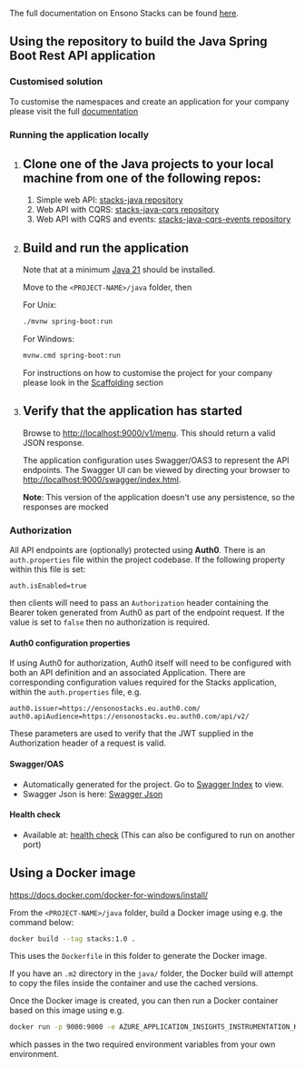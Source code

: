 The full documentation on Ensono Stacks can be found [here](https://stacks.ensono.com/).

## Using the repository to build the Java Spring Boot Rest API application

### Customised solution

To customise the namespaces and create an application for your company please visit the full [documentation](https://stacks.enosno.com/docs/)

### Running the application locally

1. Clone one of the Java projects to your local machine from one of the following repos:
   ---
    1. Simple web API: [stacks-java repository](https://github.com/amido/stacks-java)
    2. Web API with CQRS: [stacks-java-cqrs repository](https://github.com/amido/stacks-java-cqrs)
    3. Web API with CQRS and events: [stacks-java-cqrs-events repository](https://github.com/amido/stacks-java-cqrs-events)

2. Build and run the application
   ---

   Note that at a minimum [Java 21](https://adoptopenjdk.net/) should be installed.

   Move to the `<PROJECT-NAME>/java` folder, then

   For Unix:

    ```bash
    ./mvnw spring-boot:run
    ```

   For Windows:

    ```bash
    mvnw.cmd spring-boot:run
    ```

   For instructions on how to customise the project for your company please look in the [Scaffolding](docs/workloads/azure/backend/java/scaffolding_java.md) section
3. Verify that the application has started
   ---
   Browse to [http://localhost:9000/v1/menu](http://localhost:9000/v1/menu). This should return a valid JSON response.

   The application configuration uses Swagger/OAS3 to represent the API endpoints. The Swagger UI can be viewed by directing your
   browser to [http://localhost:9000/swagger/index.html](http://localhost:9000/swagger/index.html).
   
   **Note**: This version of the application doesn't use any persistence, so the responses are mocked 

### Authorization

All API endpoints are (optionally) protected using **Auth0**. There is an `auth.properties` file within the project codebase.
If the following property within this file is set:

```text
auth.isEnabled=true
```

then clients will need to pass an `Authorization` header containing the Bearer token generated from Auth0 as part of the endpoint request. If the value
is set to `false` then no authorization is required.

#### Auth0 configuration properties

If using Auth0 for authorization, Auth0 itself will need to be configured with both an API definition and an associated Application.
There are corresponding configuration values required for the Stacks application, within the `auth.properties` file, e.g.

```text
auth0.issuer=https://ensonostacks.eu.auth0.com/
auth0.apiAudience=https://ensonostacks.eu.auth0.com/api/v2/
```

These parameters are used to verify that the JWT supplied in the Authorization header of a request is valid.

#### Swagger/OAS

- Automatically generated for the project. Go to [Swagger Index](http://localhost:9000/swagger/index.html) to view.
- Swagger Json is here: [Swagger Json](http://localhost:9000/swagger/oas.json)

#### Health check

- Available at: [health check](http://localhost:9000/health)
  (This can also be configured to run on another port)

## Using a Docker image

<https://docs.docker.com/docker-for-windows/install/>

From the `<PROJECT-NAME>/java` folder, build a Docker image using e.g. the command below:

   ```bash
   docker build --tag stacks:1.0 .
   ```

This uses the `Dockerfile` in this folder to generate the Docker image.

If you have an `.m2` directory in the `java/` folder, the Docker build will attempt to copy the files inside the container and use the cached versions.

Once the Docker image is created, you can then run a Docker container based on this image using e.g.

   ```bash
   docker run -p 9000:9000 -e AZURE_APPLICATION_INSIGHTS_INSTRUMENTATION_KEY -e AZURE_COSMOSDB_KEY stacks:1.0
   ```

which passes in the two required environment variables from your own environment.
